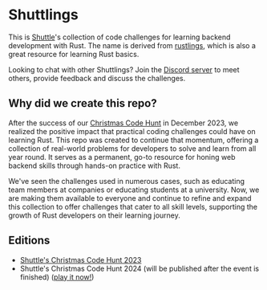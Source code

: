 # Shuttlings

This is [Shuttle](https://www.shuttle.dev/)'s collection of code challenges for learning backend development with Rust. The name is derived from [rustlings](https://github.com/rust-lang/rustlings), which is also a great resource for learning Rust basics.

Looking to chat with other Shuttlings? Join the [Discord server](https://discord.gg/shuttle) to meet others, provide feedback and discuss the challenges.

## Why did we create this repo?

After the success of our [Christmas Code Hunt](https://shuttle.dev/cch) in December 2023, we realized the positive impact that practical coding challenges could have on learning Rust. This repo was created to continue that momentum, offering a collection of real-world problems for developers to solve and learn from all year round. It serves as a permanent, go-to resource for honing web backend skills through hands-on practice with Rust.

We've seen the challenges used in numerous cases, such as educating team members at companies or educating students at a university. Now, we are making them available to everyone and continue to refine and expand this collection to offer challenges that cater to all skill levels, supporting the growth of Rust developers on their learning journey.

## Editions

- [Shuttle's Christmas Code Hunt 2023](cch23/README.md)
- Shuttle's Christmas Code Hunt 2024 (will be published after the event is finished) ([play it now!](https://console.shuttle.dev/shuttlings/cch24))
